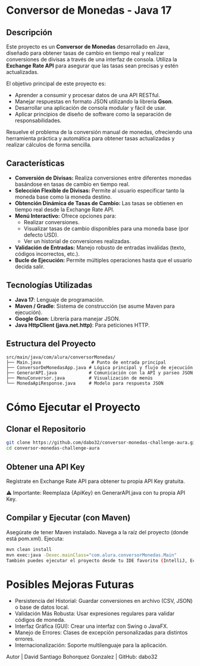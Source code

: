 # Conversor de Monedas - Java 17

## Descripción

Este proyecto es un **Conversor de Monedas** desarrollado en Java, diseñado para obtener tasas de cambio en tiempo real y realizar conversiones de divisas a través de una interfaz de consola. Utiliza la **Exchange Rate API** para asegurar que las tasas sean precisas y estén actualizadas.

El objetivo principal de este proyecto es:

- Aprender a consumir y procesar datos de una API RESTful.
- Manejar respuestas en formato JSON utilizando la librería **Gson**.
- Desarrollar una aplicación de consola modular y fácil de usar.
- Aplicar principios de diseño de software como la separación de responsabilidades.

Resuelve el problema de la conversión manual de monedas, ofreciendo una herramienta práctica y automática para obtener tasas actualizadas y realizar cálculos de forma sencilla.

## Características

- **Conversión de Divisas:** Realiza conversiones entre diferentes monedas basándose en tasas de cambio en tiempo real.
- **Selección Flexible de Divisas:** Permite al usuario especificar tanto la moneda base como la moneda destino.
- **Obtención Dinámica de Tasas de Cambio:** Las tasas se obtienen en tiempo real desde la Exchange Rate API.
- **Menú Interactivo:** Ofrece opciones para:
  - Realizar conversiones.
  - Visualizar tasas de cambio disponibles para una moneda base (por defecto USD).
  - Ver un historial de conversiones realizadas.
- **Validación de Entradas:** Manejo robusto de entradas inválidas (texto, códigos incorrectos, etc.).
- **Bucle de Ejecución:** Permite múltiples operaciones hasta que el usuario decida salir.

## Tecnologías Utilizadas

- **Java 17**: Lenguaje de programación.
- **Maven / Gradle**: Sistema de construcción (se asume Maven para ejecución).
- **Google Gson**: Librería para manejar JSON.
- **Java HttpClient (java.net.http)**: Para peticiones HTTP.

## Estructura del Proyecto

```text
src/main/java/com/alura/conversorMonedas/
├── Main.java                   # Punto de entrada principal
├── ConversorDeMonedasApp.java # Lógica principal y flujo de ejecución
├── GenerarAPI.java            # Comunicación con la API y parseo JSON
├── MenuConversor.java         # Visualización de menús
└── MonedaApiResponse.java     # Modelo para respuesta JSON
```
# Cómo Ejecutar el Proyecto
## Clonar el Repositorio


```bash
git clone https://github.com/dabo32/conversor-monedas-challenge-aura.git
cd conversor-monedas-challenge-aura
```

## Obtener una API Key
Regístrate en Exchange Rate API para obtener tu propia API Key gratuita.

⚠️ Importante: Reemplaza {ApiKey} en GenerarAPI.java con tu propia API Key.

## Compilar y Ejecutar (con Maven)

Asegúrate de tener Maven instalado.
Navega a la raíz del proyecto (donde está pom.xml).
Ejecuta:

```bash
mvn clean install
mvn exec:java -Dexec.mainClass="com.alura.conversorMonedas.Main"
También puedes ejecutar el proyecto desde tu IDE favorito (IntelliJ, Eclipse, VS Code).
```

# Posibles Mejoras Futuras
- Persistencia del Historial: Guardar conversiones en archivo (CSV, JSON) o base de datos local.
- Validación Más Robusta: Usar expresiones regulares para validar códigos de moneda.
- Interfaz Gráfica (GUI): Crear una interfaz con Swing o JavaFX.
- Manejo de Errores: Clases de excepción personalizadas para distintos errores.
- Internacionalización: Soporte multilenguaje para la aplicación.

Autor |
David Santiago Bohorquez Gonzalez |
GitHub: dabo32
